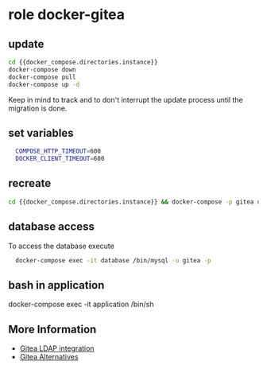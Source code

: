 # role docker-gitea

## update
```bash 
cd {{docker_compose.directories.instance}}
docker-compose down
docker-compose pull
docker-compose up -d
```
Keep in mind to track and to don't interrupt the update process until the migration is done. 

## set variables
```bash
  COMPOSE_HTTP_TIMEOUT=600
  DOCKER_CLIENT_TIMEOUT=600
```

## recreate
```bash
cd {{docker_compose.directories.instance}} && docker-compose -p gitea up -d --force-recreate
```

## database access
To access the database execute
```bash
  docker-compose exec -it database /bin/mysql -u gitea -p
```
## bash in application
docker-compose exec -it application /bin/sh

## More Information
- [Gitea LDAP integration](https://docs.gitea.com/usage/authentication)
- [Gitea Alternatives](https://chatgpt.com/share/67a5f599-c9b0-800f-87fe-49a3b61263e6)